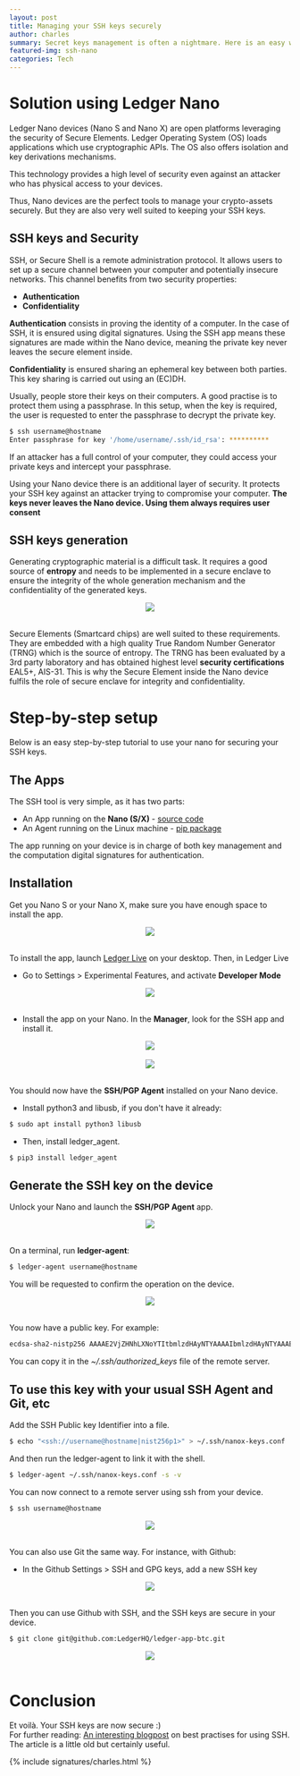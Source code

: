 ```yaml
---
layout: post
title: Managing your SSH keys securely
author: charles
summary: Secret keys management is often a nightmare. Here is an easy way to manage securely your SSH keys
featured-img: ssh-nano
categories: Tech
---
```


# Solution using Ledger Nano
Ledger Nano devices (Nano S and Nano X) are open platforms leveraging the security of Secure Elements. Ledger Operating System (OS) loads applications which use cryptographic APIs. The OS also offers isolation and key derivations mechanisms.

This technology provides a high level of security even against an attacker who has physical access to your devices.

Thus, Nano devices are the perfect tools to manage your crypto-assets securely. But they are also very well suited to keeping your SSH keys.

## SSH keys and Security

SSH, or Secure Shell is a remote administration protocol. It allows users to set up a secure channel between your computer and potentially insecure networks. This channel benefits from two security properties:
* **Authentication**
* **Confidentiality**

**Authentication** consists in proving the identity of a computer. In the case of SSH, it is ensured using digital signatures. Using the SSH app means these signatures are made within the Nano device, meaning the private key never leaves the secure element inside. 

**Confidentiality** is ensured sharing an ephemeral key between both parties. This key sharing is carried out using an (EC)DH.

Usually, people store their keys on their computers. A good practise is to protect them using a passphrase.
In this setup, when the key is required, the user is requested to enter the passphrase to decrypt the private key.

```bash
$ ssh username@hostname
Enter passphrase for key '/home/username/.ssh/id_rsa': ********** 
```

If an attacker has a full control of your computer, they could access your private keys and intercept your passphrase.

Using your Nano device there is an additional layer of security. It protects your SSH key against an attacker trying to compromise your computer. **The keys never leaves the Nano device. Using them always requires user consent**

## SSH keys generation
Generating cryptographic material is a difficult task. It requires a good source of **entropy** and needs to be implemented in a secure enclave to ensure the integrity of the whole generation mechanism and the confidentiality of the generated keys. 

<center>
<img src="/assets/ssh/Lorenz-attractor.png" >
</center>
<br/>

Secure Elements (Smartcard chips) are well suited to these requirements. They are embedded with a high quality True Random Number Generator (TRNG) which is the source of entropy. The TRNG has been evaluated by a 3rd party laboratory and has obtained highest level **security certifications** EAL5+, AIS-31. This is why the Secure Element inside the Nano device fulfils the role of secure enclave for integrity and confidentiality.


# Step-by-step setup
Below is an easy step-by-step tutorial to use your nano for securing your SSH keys.

## The Apps

The SSH tool is very simple, as it has two parts:
* An App running on the **Nano (S/X)** - [source code](https://github.com/LedgerHQ/ledger-app-ssh-agent/)
* An Agent running on the Linux machine - [pip package](https://pypi.org/project/ledger_agent)

The app running on your device is in charge of both key management and the computation digital signatures for authentication.


## Installation
Get you Nano S or your Nano X, make sure you have enough space to install the app.

<center>
<img src="/assets/ssh/ssh-install-app.jpg" >
</center>
<br/>

To install the app, launch [Ledger Live](https://www.ledger.com/ledger-live/) on your desktop. Then, in Ledger Live
* Go to Settings > Experimental Features, and activate **Developer Mode**

<center>
<img src="/assets/ssh/live-exp-features.png" >
</center>
<br/>

* Install the app on your Nano. In the **Manager**, look for the SSH app and install it.

<center>
<img src="/assets/ssh/live-manager-ssh.png" >
</center>
<br/>

<center>
<img src="/assets/ssh/live-manager-install.png" >
</center>
<br/>

You should now have the **SSH/PGP Agent** installed on your Nano device.


* Install  python3 and libusb, if you don't have it already:

```bash
$ sudo apt install python3 libusb
```

* Then, install ledger_agent.


```bash
$ pip3 install ledger_agent
```

## Generate the SSH key on the device
Unlock your Nano and launch the **SSH/PGP Agent** app.

<center>
<img src="/assets/ssh/ssh-home.jpg" >
</center>
<br/>

On a terminal, run **ledger-agent**:

```bash
$ ledger-agent username@hostname
```

You will be requested to confirm the operation on the device.

<center>
<img src="/assets/ssh/ssh-provide-key.jpg" >
</center>
<br/>

You now have a public key. For example:
```bash
ecdsa-sha2-nistp256 AAAAE2VjZHNhLXNoYTItbmlzdHAyNTYAAAAIbmlzdHAyNTYAAABBBCSu3oGKedvLzJpzQr0kGCr7eIyXy67zszMcQCnDUmeAzqlZt9skK0vM/HDquta8vNH77Y9gfjaEWozzfpYCSe0= <ssh://username@hostname|nist256p1>
```
You can copy it in the *~/.ssh/authorized_keys* file of the remote server.


## To use this key with your usual SSH Agent and Git, etc
Add the SSH Public key Identifier into a file.
```bash
$ echo "<ssh://username@hostname|nist256p1>" > ~/.ssh/nanox-keys.conf
```
And then run the ledger-agent to link it with the shell.

```bash
$ ledger-agent ~/.ssh/nanox-keys.conf -s -v
```

You can now connect to a remote server using ssh from your device.
```bash
$ ssh username@hostname
```
<center>
<img src="/assets/ssh/ssh-provide-key.jpg" >
</center>
<br/>

You can also use Git the same way.
For instance, with Github:
* In the Github Settings > SSH and GPG keys, add a new SSH key

<center>
<img src="/assets/ssh/ssh-github.png" >
</center>
<br/>

Then you can use Github with SSH, and the SSH keys are secure in your device.

```bash
$ git clone git@github.com:LedgerHQ/ledger-app-btc.git
```
<center>
<img src="/assets/ssh/ssh-github-device.png" >
</center>
<br/>


# Conclusion
Et voilà. Your SSH keys are now secure :)<br/>
For further reading: [An interesting blogpost]("https://blog.0xbadc0de.be/archives/300") on best practises for using SSH. The article is a little old but certainly useful.

{% include signatures/charles.html %}

